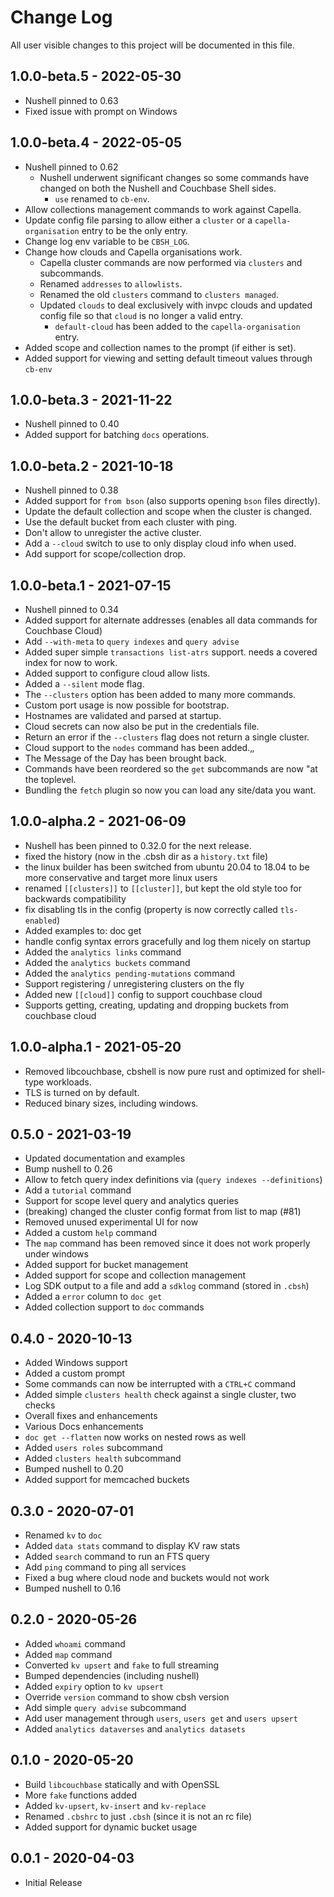 # Change Log

All user visible changes to this project will be documented in this file.


## 1.0.0-beta.5 - 2022-05-30

- Nushell pinned to 0.63
- Fixed issue with prompt on Windows

## 1.0.0-beta.4 - 2022-05-05

- Nushell pinned to 0.62
  - Nushell underwent significant changes so some commands have changed on both the Nushell and Couchbase Shell sides.
    - `use` renamed to `cb-env`.
- Allow collections management commands to work against Capella.
- Update config file parsing to allow either a `cluster` or a `capella-organisation` entry to be the only entry.
- Change log env variable to be `CBSH_LOG`.
- Change how clouds and Capella organisations work.
  - Capella cluster commands are now performed via `clusters` and subcommands.
  - Renamed `addresses` to `allowlists`.
  - Renamed the old `clusters` command to `clusters managed`.
  - Updated `clouds` to deal exclusively with invpc clouds and updated config file so that `cloud` is no longer a valid entry.
    - `default-cloud` has been added to the `capella-organisation` entry.
- Added scope and collection names to the prompt (if either is set).
- Added support for viewing and setting default timeout values through `cb-env`

## 1.0.0-beta.3 - 2021-11-22

- Nushell pinned to 0.40
- Added support for batching `docs` operations.

## 1.0.0-beta.2 - 2021-10-18

 - Nushell pinned to 0.38
 - Added support for `from bson` (also supports opening `bson` files directly).
 - Update the default collection and scope when the cluster is changed.
 - Use the default bucket from each cluster with ping.
 - Don't allow to unregister the active cluster.
 - Add a `--cloud` switch to use to only display cloud info when used.
 - Add support for scope/collection drop.

## 1.0.0-beta.1 - 2021-07-15

 - Nushell pinned to 0.34
 - Added support for alternate addresses (enables all data commands for Couchbase Cloud)
 - Add `--with-meta` to `query indexes` and `query advise`
 - Added super simple `transactions list-atrs` support. needs a covered index for now to work.
 - Added support to configure cloud allow lists.
 - Added a `--silent` mode flag.
 - The `--clusters` option has been added to many more commands.
 - Custom port usage is now possible for bootstrap.
 - Hostnames are validated and parsed at startup.
 - Cloud secrets can now also be put in the credentials file.
 - Return an error if the `--clusters` flag does not return a single cluster.
 - Cloud support to the `nodes` command has been added.‚‚
 - The Message of the Day has been brought back.
 - Commands have been reordered so the `get` subcommands are now "at the toplevel.
 - Bundling the `fetch` plugin so now you can load any site/data you want.
 
## 1.0.0-alpha.2 - 2021-06-09

 - Nushell has been pinned to 0.32.0 for the next release.
 - fixed the history (now in the .cbsh dir as a `history.txt` file)
 - the linux builder has been switched from ubuntu 20.04 to 18.04 to be more conservative and target more linux users
 - renamed `[[clusters]]` to `[[cluster]]`, but kept the old style too for backwards compatibility
 - fix disabling tls in the config (property is now correctly called `tls-enabled`)
 - Added examples to: doc get
 - handle config syntax errors gracefully and log them nicely on startup
 - Added the `analytics links` command
 - Added the `analytics buckets` command
 - Added the `analytics pending-mutations` command
 - Support registering / unregistering clusters on the fly
 - Added new `[[cloud]]` config to support couchbase cloud
 - Supports getting, creating, updating and dropping buckets from couchbase cloud

## 1.0.0-alpha.1 - 2021-05-20

 - Removed libcouchbase, cbshell is now pure rust and optimized for shell-type workloads.
 - TLS is turned on by default.
 - Reduced binary sizes, including windows.

## 0.5.0 - 2021-03-19

 - Updated documentation and examples
 - Bump nushell to 0.26
 - Allow to fetch query index definitions via (`query indexes --definitions`)
 - Add a `tutorial` command
 - Support for scope level query and analytics queries
 - (breaking) changed the cluster config format from list to map (#81)
 - Removed unused experimental UI for now
 - Added a custom `help` command
 - The `map` command has been removed since it does not work properly under windows
 - Added support for bucket management
 - Added support for scope and collection management
 - Log SDK output to a file and add a `sdklog` command (stored in `.cbsh`)
 - Added a `error` column to `doc get`
 - Added collection support to `doc` commands

## 0.4.0 - 2020-10-13

 - Added Windows support
 - Added a custom prompt
 - Some commands can now be interrupted with a `CTRL+C` command
 - Added simple `clusters health` check against a single cluster, two checks
 - Overall fixes and enhancements
 - Various Docs enhancements
 - `doc get --flatten` now works on nested rows as well
 - Added `users roles` subcommand
 - Added `clusters health` subcommand
 - Bumped nushell to 0.20
 - Added support for memcached buckets

## 0.3.0 - 2020-07-01

 - Renamed `kv` to `doc`
 - Added `data stats` command to display KV raw stats
 - Added `search` command to run an FTS query
 - Add `ping` command to ping all services
 - Fixed a bug where cloud node and buckets would not work
 - Bumped nushell to 0.16

## 0.2.0 - 2020-05-26

 - Added `whoami` command
 - Added `map` command
 - Converted `kv upsert` and `fake` to full streaming
 - Bumped dependencies (including nushell)
 - Added `expiry` option to `kv upsert`
 - Override `version` command to show cbsh version
 - Add simple `query advise` subcommand
 - Add user management through `users`, `users get` and `users upsert`
 - Added `analytics dataverses` and `analytics datasets`

## 0.1.0 - 2020-05-20

 * Build `libcouchbase` statically and with OpenSSL
 * More `fake` functions added
 * Added `kv-upsert`, `kv-insert` and `kv-replace`
 * Renamed `.cbshrc` to just  `.cbsh` (since it is not an rc file)
 * Added support for dynamic bucket usage

## 0.0.1 - 2020-04-03

 * Initial Release
